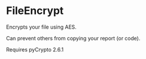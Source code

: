 # FileEncrypt
Encrypts your file using AES. 

Can prevent others from copying your report (or code).

Requires pyCrypto 2.6.1